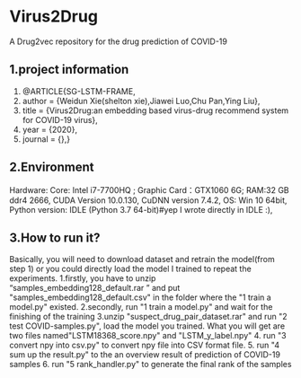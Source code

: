 # Virus2Drug
A Drug2vec repository for the drug prediction of COVID-19
## 1.project information 
1. @ARTICLE{SG-LSTM-FRAME,
2. author = {Weidun Xie(shelton xie),Jiawei Luo,Chu Pan,Ying Liu},  
3. title = {Virus2Drug:an embedding based virus-drug recommend system for COVID-19 virus},
4. year = {2020},  
5. journal = {},}  

## 2.Environment
Hardware: Core: Intel i7-7700HQ ; Graphic Card：GTX1060 6G; RAM:32 GB ddr4 2666,
CUDA Version 10.0.130,
CuDNN version 7.4.2,
OS: Win 10 64bit,
Python version: IDLE (Python 3.7 64-bit)#yep I wrote directly in IDLE :),

## 3.How to run it?
Basically, you will need to download dataset and retrain the model(from step 1)
or you could directly load the model I trained to repeat the experiments.
1.firstly, you have to unzip “samples_embedding128_default.rar ” and put "samples_embedding128_default.csv" in the folder where the 
"1 train a model.py" existed.
2.secondly, run "1 train a model.py" and wait for the finishing of the training
3.unzip "suspect_drug_pair_dataset.rar" and  run "2 test COVID-samples.py", load the model you trained. What you will get are two files named"LSTM18368_score.npy" and "LSTM_y_label.npy"
4. run "3 convert npy into csv.py" to convert npy file into CSV format file.
5. run "4 sum up the result.py" to the an overview result of prediction of COVID-19 samples
6. run "5 rank_handler.py" to generate the final rank of the samples
